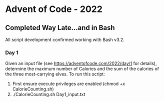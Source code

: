 # Advent of Code - 2022
## Completed Way Late...and in Bash
All script development confirmed working with Bash v3.2.

### Day 1
Given an input file (see https://adventofcode.com/2022/day/1 for details), determine the maximum number of Calories and the sum of the calories of the three most-carrying elves.
To run this script:
1. First ensure execute privileges are enabled (chmod +x CalorieCounting.sh)
2. ./CalorieCounting.sh Day1_input.txt

